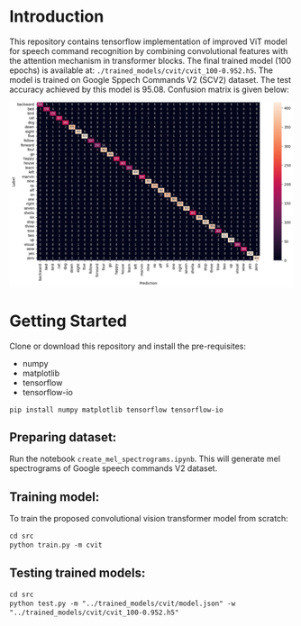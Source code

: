 # Introduction

This repository contains tensorflow implementation of improved ViT model for speech command recognition by combining convolutional features with the attention mechanism in transformer blocks. The final trained model (100 epochs) is available at: ```./trained_models/cvit/cvit_100-0.952.h5```. The model is trained on Google Sppech Commands V2 (SCV2) dataset. The test accuracy achieved by this model is $95.08%$. Confusion matrix is given below:

![Confusion Matrix](./assets/cvit_confusion_matrix.png)

# Getting Started 

Clone or download this repository and install the pre-requisites:

- numpy
- matplotlib
- tensorflow
- tensorflow-io

```
pip install numpy matplotlib tensorflow tensorflow-io
```

## Preparing dataset:
Run the notebook ```create_mel_spectrograms.ipynb```. This will generate mel spectrograms of Google speech commands V2 dataset.

## Training model:
To train the proposed convolutional vision transformer model from scratch:
```
cd src
python train.py -m cvit
```

## Testing trained models:
```
cd src
python test.py -m "../trained_models/cvit/model.json" -w "../trained_models/cvit/cvit_100-0.952.h5"
```